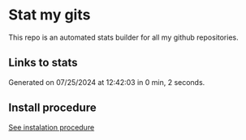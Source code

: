 # Stat my gits

This repo is an automated stats builder for all my github repositories.

## Links to stats


Generated on 07/25/2024 at 12:42:03 in 0 min, 2 seconds.

## Install procedure

[See instalation procedure](./src/install.md)
